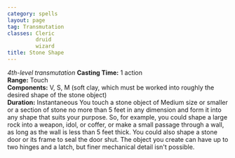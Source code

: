 ```yaml
---
category: spells
layout: page
tag: Transmutation
classes: Cleric
         druid
         wizard
title: Stone Shape 
---
```

_4th-level transmutation_ 
**Casting Time:** 1 action    
**Range:** Touch    
**Components:** V, S, M (soft clay, which must be worked into roughly the desired shape of the stone object)    
**Duration:** Instantaneous 
You touch a stone object of Medium size or smaller or a section of stone no more than 5 feet in any dimension and form it into any shape that suits your purpose. So, for example, you could shape a large rock into a weapon, idol, or coffer, or make a small passage through a wall, as long as the wall is less than 5 feet thick. You could also shape a stone door or its frame to seal the door shut. The object you create can have up to two hinges and a latch, but finer mechanical detail isn't possible. 
